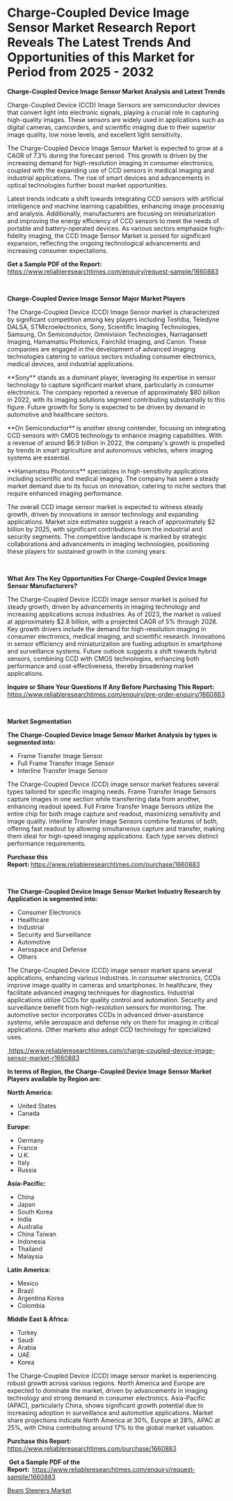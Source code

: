 <p><h1>Charge-Coupled Device Image Sensor Market Research Report Reveals The Latest Trends And Opportunities of this Market for Period from 2025 - 2032</h1></p><p><strong>Charge-Coupled Device Image Sensor Market Analysis and Latest Trends</strong></p>
<p><p>Charge-Coupled Device (CCD) Image Sensors are semiconductor devices that convert light into electronic signals, playing a crucial role in capturing high-quality images. These sensors are widely used in applications such as digital cameras, camcorders, and scientific imaging due to their superior image quality, low noise levels, and excellent light sensitivity. </p><p>The Charge-Coupled Device Image Sensor Market is expected to grow at a CAGR of 7.3% during the forecast period. This growth is driven by the increasing demand for high-resolution imaging in consumer electronics, coupled with the expanding use of CCD sensors in medical imaging and industrial applications. The rise of smart devices and advancements in optical technologies further boost market opportunities. </p><p>Latest trends indicate a shift towards integrating CCD sensors with artificial intelligence and machine learning capabilities, enhancing image processing and analysis. Additionally, manufacturers are focusing on miniaturization and improving the energy efficiency of CCD sensors to meet the needs of portable and battery-operated devices. As various sectors emphasize high-fidelity imaging, the CCD Image Sensor Market is poised for significant expansion, reflecting the ongoing technological advancements and increasing consumer expectations.</p></p>
<p><strong>Get a Sample PDF of the Report:&nbsp;</strong> <a href="https://www.reliableresearchtimes.com/enquiry/request-sample/1660883?utm_campaign=2953&utm_medium=2&utm_source=Github&utm_content=ia&utm_term=29032025&utm_id=charge-coupled-device-image-sensor">https://www.reliableresearchtimes.com/enquiry/request-sample/1660883</a></p>
<p>&nbsp;</p>
<p><strong>Charge-Coupled Device Image Sensor Major Market Players</strong></p>
<p><p>The Charge-Coupled Device (CCD) Image Sensor market is characterized by significant competition among key players including Toshiba, Teledyne DALSA, STMicroelectronics, Sony, Scientific Imaging Technologies, Samsung, On Semiconductor, Omnivision Technologies, Narragansett Imaging, Hamamatsu Photonics, Fairchild Imaging, and Canon. These companies are engaged in the development of advanced imaging technologies catering to various sectors including consumer electronics, medical devices, and industrial applications.</p><p>**Sony** stands as a dominant player, leveraging its expertise in sensor technology to capture significant market share, particularly in consumer electronics. The company reported a revenue of approximately $80 billion in 2022, with its imaging solutions segment contributing substantially to this figure. Future growth for Sony is expected to be driven by demand in automotive and healthcare sectors.</p><p>**On Semiconductor** is another strong contender, focusing on integrating CCD sensors with CMOS technology to enhance imaging capabilities. With a revenue of around $6.9 billion in 2022, the company's growth is propelled by trends in smart agriculture and autonomous vehicles, where imaging systems are essential.</p><p>**Hamamatsu Photonics** specializes in high-sensitivity applications including scientific and medical imaging. The company has seen a steady market demand due to its focus on innovation, catering to niche sectors that require enhanced imaging performance.</p><p>The overall CCD image sensor market is expected to witness steady growth, driven by innovations in sensor technology and expanding applications. Market size estimates suggest a reach of approximately $2 billion by 2025, with significant contributions from the industrial and security segments. The competitive landscape is marked by strategic collaborations and advancements in imaging technologies, positioning these players for sustained growth in the coming years.</p></p>
<p>&nbsp;</p>
<p><strong>What Are The Key Opportunities For Charge-Coupled Device Image Sensor Manufacturers?</strong></p>
<p><p>The Charge-Coupled Device (CCD) image sensor market is poised for steady growth, driven by advancements in imaging technology and increasing applications across industries. As of 2023, the market is valued at approximately $2.8 billion, with a projected CAGR of 5% through 2028. Key growth drivers include the demand for high-resolution imaging in consumer electronics, medical imaging, and scientific research. Innovations in sensor efficiency and miniaturization are fueling adoption in smartphone and surveillance systems. Future outlook suggests a shift towards hybrid sensors, combining CCD with CMOS technologies, enhancing both performance and cost-effectiveness, thereby broadening market applications.</p></p>
<p><strong>Inquire or Share Your Questions If Any Before Purchasing This Report:</strong> <a href="https://www.reliableresearchtimes.com/enquiry/pre-order-enquiry/1660883?utm_campaign=2953&utm_medium=2&utm_source=Github&utm_content=ia&utm_term=29032025&utm_id=charge-coupled-device-image-sensor">https://www.reliableresearchtimes.com/enquiry/pre-order-enquiry/1660883</a></p>
<p>&nbsp;</p>
<p><strong>Market Segmentation</strong></p>
<p><strong>The Charge-Coupled Device Image Sensor Market Analysis by types is segmented into:</strong></p>
<p><ul><li>Frame Transfer Image Sensor</li><li>Full Frame Transfer Image Sensor</li><li>Interline Transfer Image Sensor</li></ul></p>
<p><p>The Charge-Coupled Device (CCD) image sensor market features several types tailored for specific imaging needs. Frame Transfer Image Sensors capture images in one section while transferring data from another, enhancing readout speed. Full Frame Transfer Image Sensors utilize the entire chip for both image capture and readout, maximizing sensitivity and image quality. Interline Transfer Image Sensors combine features of both, offering fast readout by allowing simultaneous capture and transfer, making them ideal for high-speed imaging applications. Each type serves distinct performance requirements.</p></p>
<p><strong>Purchase this Report:&nbsp;</strong><a href="https://www.reliableresearchtimes.com/purchase/1660883?utm_campaign=2953&utm_medium=2&utm_source=Github&utm_content=ia&utm_term=29032025&utm_id=charge-coupled-device-image-sensor">https://www.reliableresearchtimes.com/purchase/1660883</a></p>
<p>&nbsp;</p>
<p><strong>The Charge-Coupled Device Image Sensor Market Industry Research by Application is segmented into:</strong></p>
<p><ul><li>Consumer Electronics</li><li>Healthcare</li><li>Industrial</li><li>Security and Surveillance</li><li>Automotive</li><li>Aerospace and Defense</li><li>Others</li></ul></p>
<p><p>The Charge-Coupled Device (CCD) image sensor market spans several applications, enhancing various industries. In consumer electronics, CCDs improve image quality in cameras and smartphones. In healthcare, they facilitate advanced imaging techniques for diagnostics. Industrial applications utilize CCDs for quality control and automation. Security and surveillance benefit from high-resolution sensors for monitoring. The automotive sector incorporates CCDs in advanced driver-assistance systems, while aerospace and defense rely on them for imaging in critical applications. Other markets also adopt CCD technology for specialized uses.</p></p>
<p><a href="https://www.reliableresearchtimes.com/charge-coupled-device-image-sensor-market-r1660883?utm_campaign=2953&utm_medium=2&utm_source=Github&utm_content=ia&utm_term=29032025&utm_id=charge-coupled-device-image-sensor">&nbsp;https://www.reliableresearchtimes.com/charge-coupled-device-image-sensor-market-r1660883</a></p>
<p><strong>In terms of Region, the Charge-Coupled Device Image Sensor Market Players available by Region are:</strong></p>
<p>
    <p> <strong> North America: </strong>
        <ul>
            <li>United States</li>
            <li>Canada</li>
        </ul>
        </p> 
    <p> <strong> Europe: </strong>
        <ul>
            <li>Germany</li>
            <li>France</li>
            <li>U.K.</li>
            <li>Italy</li>
            <li>Russia</li>
        </ul>
        </p> 
    <p> <strong> Asia-Pacific: </strong>
        <ul>
            <li>China</li>
            <li>Japan</li>
            <li>South Korea</li>
            <li>India</li>
            <li>Australia</li>
            <li>China Taiwan</li>
            <li>Indonesia</li>
            <li>Thailand</li>
            <li>Malaysia</li>
        </ul>
        </p> 
    <p> <strong> Latin America: </strong>
        <ul>
            <li>Mexico</li>
            <li>Brazil</li>
            <li>Argentina Korea</li>
            <li>Colombia</li>
        </ul>
        </p> 
    <p> <strong> Middle East & Africa: </strong>
        <ul>
            <li>Turkey</li>
            <li>Saudi</li>
            <li>Arabia</li>
            <li>UAE</li>
            <li>Korea</li>
        </ul>
    </p>
    </p>
<p><p>The Charge-Coupled Device (CCD) image sensor market is experiencing robust growth across various regions. North America and Europe are expected to dominate the market, driven by advancements in imaging technology and strong demand in consumer electronics. Asia-Pacific (APAC), particularly China, shows significant growth potential due to increasing adoption in surveillance and automotive applications. Market share projections indicate North America at 30%, Europe at 28%, APAC at 25%, with China contributing around 17% to the global market valuation.</p></p>
<p><strong>Purchase this Report: </strong><a href="https://www.reliableresearchtimes.com/purchase/1660883?utm_campaign=2953&utm_medium=2&utm_source=Github&utm_content=ia&utm_term=29032025&utm_id=charge-coupled-device-image-sensor">https://www.reliableresearchtimes.com/purchase/1660883</a></p>
<p>&nbsp;<strong>Get a Sample PDF of the Report:&nbsp;&nbsp;</strong><a href="https://www.reliableresearchtimes.com/enquiry/request-sample/1660883?utm_campaign=2953&utm_medium=2&utm_source=Github&utm_content=ia&utm_term=29032025&utm_id=charge-coupled-device-image-sensor">https://www.reliableresearchtimes.com/enquiry/request-sample/1660883</a></p>
<p><strong></strong></p>
<p><p><a href="https://github.com/ugurgyuri/Market-Research-Report-List-1/blob/main/beam-steerers-market.md?utm_campaign=2953&utm_medium=2&utm_source=Github&utm_content=ia&utm_term=29032025&utm_id=charge-coupled-device-image-sensor">Beam Steerers Market</a></p></p>